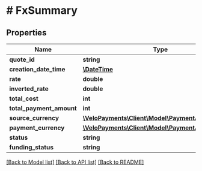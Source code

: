 # # FxSummary

## Properties

Name | Type | Description | Notes
------------ | ------------- | ------------- | -------------
**quote_id** | **string** |  | 
**creation_date_time** | [**\DateTime**](\DateTime.md) |  | 
**rate** | **double** |  | 
**inverted_rate** | **double** |  | 
**total_cost** | **int** |  | 
**total_payment_amount** | **int** |  | 
**source_currency** | [**\VeloPayments\Client\Model\PaymentAuditCurrency**](PaymentAuditCurrency.md) |  | [optional] 
**payment_currency** | [**\VeloPayments\Client\Model\PaymentAuditCurrency**](PaymentAuditCurrency.md) |  | [optional] 
**status** | **string** |  | 
**funding_status** | **string** |  | 

[[Back to Model list]](../../README.md#documentation-for-models) [[Back to API list]](../../README.md#documentation-for-api-endpoints) [[Back to README]](../../README.md)


